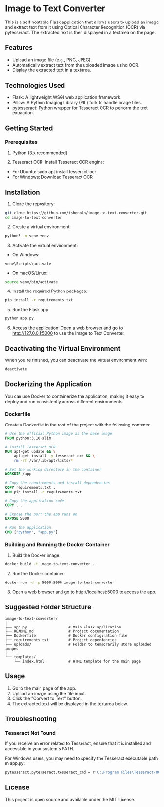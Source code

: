 # Image to Text Converter
This is a self hostable Flask application that allows users to upload an image and extract text from it using Optical Character Recognition (OCR) via pytesseract. The extracted text is then displayed in a textarea on the page.

## Features
- Upload an image file (e.g., PNG, JPEG).
- Automatically extract text from the uploaded image using OCR.
- Display the extracted text in a textarea.

## Technologies Used
- Flask: A lightweight WSGI web application framework.
- Pillow: A Python Imaging Library (PIL) fork to handle image files.
- pytesseract: Python wrapper for Tesseract OCR to perform the text extraction.

## Getting Started
### Prerequisites
1. Python (3.x recommended)

2. Tesseract OCR: Install Tesseract OCR engine:
- For Ubuntu: sudo apt install tesseract-ocr
- For Windows: [Download Tesseract OCR](https://github.com/UB-Mannheim/tesseract/wiki)


## Installation
1. Clone the repository:
```bash
git clone https://github.com/tshenolo/image-to-text-converter.git
cd image-to-text-converter
```

2. Create a virtual environment:
```bash
python3 -m venv venv
```

3. Activate the virtual environment:
- On Windows:
```bash
venv\Scripts\activate
```

- On macOS/Linux:
```bash
source venv/bin/activate
```

4. Install the required Python packages:
```bash
pip install -r requirements.txt
```

5. Run the Flask app:
```bash
python app.py
```

6. Access the application: Open a web browser and go to http://127.0.0.1:5000 to use the Image to Text Converter.

## Deactivating the Virtual Environment
When you're finished, you can deactivate the virtual environment with:
```bash
deactivate
```


## Dockerizing the Application
You can use Docker to containerize the application, making it easy to deploy and run consistently across different environments.

### Dockerfile
Create a Dockerfile in the root of the project with the following contents:
```dockerfile
# Use the official Python image as the base image
FROM python:3.10-slim

# Install Tesseract OCR
RUN apt-get update && \
    apt-get install -y tesseract-ocr && \
    rm -rf /var/lib/apt/lists/*

# Set the working directory in the container
WORKDIR /app

# Copy the requirements and install dependencies
COPY requirements.txt .
RUN pip install -r requirements.txt

# Copy the application code
COPY . .

# Expose the port the app runs on
EXPOSE 5000

# Run the application
CMD ["python", "app.py"]
```

### Building and Running the Docker Container

1. Build the Docker image:
```bash
docker build -t image-to-text-converter .
```

2. Run the Docker container:
```bash
docker run -d -p 5000:5000 image-to-text-converter
```

3. Open a web browser and go to http://localhost:5000 to access the app.

## Suggested Folder Structure
```
image-to-text-converter/
│
├── app.py                   # Main Flask application
├── README.md                # Project documentation
├── Dockerfile               # Docker configuration file
├── requirements.txt         # Project dependencies
├── uploads/                 # Folder to temporarily store uploaded images
│
└── templates/
    └── index.html           # HTML template for the main page
```

## Usage
1. Go to the main page of the app.
2. Upload an image using the file input.
3. Click the "Convert to Text" button.
4. The extracted text will be displayed in the textarea below.

## Troubleshooting
### Tesseract Not Found
If you receive an error related to Tesseract, ensure that it is installed and accessible in your system's PATH.

For Windows users, you may need to specify the Tesseract executable path in app.py:
```bash
pytesseract.pytesseract.tesseract_cmd = r'C:\Program Files\Tesseract-OCR\tesseract.exe'
```

## License
This project is open source and available under the MIT License.
























